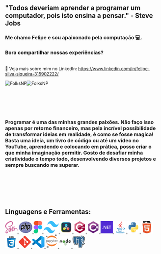 ## "Todos deveriam aprender a programar um computador, pois isto ensina a pensar." - Steve Jobs
### Me chamo Felipe e sou apaixonado pela computação 💻. 
### Bora compartilhar nossas experiências?

<br />📄 Veja mais sobre mim no LinkedIn: https://www.linkedin.com/in/felipe-silva-siqueira-315902222/

<div>
  <p>
    <img align="left" src="https://github-readme-stats.vercel.app/api?username=FolksNP&show_icons=true&locale=en" alt="FolksNP" />
  </p>
  <p>
     <img align="left" src="https://github-readme-stats.vercel.app/api/top-langs?username=FolksNP&show_icons=true&locale=en&layout=compact" alt="FolksNP" />
  </p><br />
</div>
<br />
<br />
<br />
<br />
<br />

### Programar é uma das minhas grandes paixões. Não faço isso apenas por retorno financeiro, mas pela incrível possibilidade de transformar ideias em realidade, é como se fosse magica! Basta uma ideia, um livro de código ou até um vídeo no YouTube, aprendendo e colocando em prática, posso criar o que minha imaginação permitir. Gosto de desafiar minha criatividade o tempo todo, desenvolvendo diversos projetos e sempre buscando me superar.

<br />
<br />
<br />
<br />
<br />

## Linguagens e Ferramentas:

<p align="left"> 
  <a href="https://sass-lang.com/" target="_blank" rel="noreferrer"> 
    <img src="icons/sass.svg" alt="Sass" width="40" height="40" />
  </a> 
  <a href="https://www.php.net/" target="_blank" rel="noreferrer"> 
    <img src="icons/PHP-logo.svg.png" alt="PHP" width="45" height="40" />
  </a> 
    <a href="https://www.figma.com/" target="_blank" rel="noreferrer"> 
    <img src="icons/figma-logo.png" alt="Figma" width="28" height="40" />
  </a> 
    <a href="https://tailwindcss.com/" target="_blank" rel="noreferrer"> 
    <img src="icons/tail.png" alt="Tailwind" width="50" height="40" />
  </a> 
  </a> 
    <a href="https://www.blackmagicdesign.com/br/products/davinciresolve/" target="_blank" rel="noreferrer"> 
    <img src="icons/resolve.png" alt="Davinci Resolve" width="40" height="40" />
  </a> 
  <a href="https://www.w3schools.com/cpp/" target="_blank" rel="noreferrer"> 
    <img src="icons/cplusplus.svg" alt="C Plus Plus" width="40" height="40" /> 
  </a>  
  <a href="https://www.w3schools.com/cs/" target="_blank" rel="noreferrer"> 
    <img src="icons/csharp.svg" alt="C Sharp" width="40" height="40" /> 
  </a>  
  <a href="https://dotnet.microsoft.com/" target="_blank" rel="noreferrer"> 
    <img src="icons/dotnet.svg" alt="Dot Net" width="40" height="40" /> 
  </a> 
  <a href="https://www.java.com" target="_blank" rel="noreferrer"> 
    <img src="icons/java.svg" alt="Java" width="40" height="40" /> 
  </a> 
  <a href="https://www.python.org" target="_blank" rel="noreferrer"> 
    <img src="icons/python.svg" alt="Python" width="40" height="40" /> 
  </a> 
  <a href="https://www.w3.org/html/" target="_blank" rel="noreferrer"> 
    <img src="icons/html5.svg" alt="HTML5" width="40" height="40" /> 
  </a>
  <a href="https://www.w3schools.com/css/" target="_blank" rel="noreferrer"> 
    <img src="icons/css3.svg" alt="CSS3" width="40" height="40" /> 
  </a> 
  <a href="https://git-scm.com/" target="_blank" rel="noreferrer"> 
    <img src="icons/git.svg" alt="Git" width="40" height="40"/> 
  </a> 
  <a href="https://code.visualstudio.com/brand" target="_blank" rel="noreferrer"> 
    <img src="icons/vscode.png" alt="VSCode" width="40" height="40" /> 
  </a> 
  <a href="https://jupyter.org/" target="_blank" rel="noreferrer"> 
    <img src="icons/jupyter.png" alt="Jupyter" width="40" height="45" /> 
  </a> 
  <a href="https://nodejs.org" target="_blank" rel="noreferrer"> 
    <img src="icons/nodejs.png" alt="nodejs" width="40" height="40" /> 
  </a> 
  <a href="https://www.postgresql.org" target="_blank" rel="noreferrer"> 
    <img src="icons/postgresql.png" alt="PostgreSQL" width="40" height="40" /> 
  </a> 

</p>

<!--
**wesleymarchi/wesleymarchi** is a ✨ _special_ ✨ repository because its `README.md` (this file) appears on your GitHub profile.
Here are some ideas to get you started:
- 🔭 I’m currently working on ...
- 🌱 I’m currently learning ...
- 👯 I’m looking to collaborate on ...
- 🤔 I’m looking for help with ...
- 💬 Ask me about ...
- 📫 How to reach me: ...
- 😄 Pronouns: ...
- ⚡ Fun fact: ...
-->